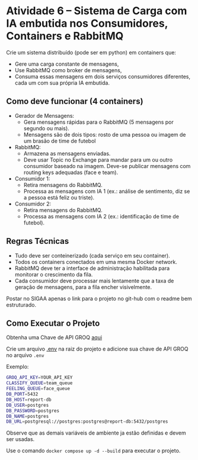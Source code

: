 # Atividade 6 – Sistema de Carga com IA embutida nos Consumidores, Containers e RabbitMQ

Crie um sistema distribuído (pode ser em python) em containers que:

- Gere uma carga constante de mensagens,
- Use RabbitMQ como broker de mensagens,
- Consuma essas mensagens em dois serviços consumidores diferentes, cada um com sua própria IA embutida.

## Como deve funcionar (4 containers)

- Gerador de Mensagens:
  - Gera mensagens rápidas para o RabbitMQ (5 mensagens por segundo ou mais).
  - Mensagens são de dois tipos: rosto de uma pessoa ou imagem de um brasão de time de futebol
- RabbitMQ:
  - Armazena as mensagens enviadas.
  - Deve usar Topic no Exchange para mandar para um ou outro consumidor baseado na imagem. Deve-se publicar mensagens com routing keys adequadas (face e team).
- Consumidor 1:
  - Retira mensagens do RabbitMQ.
  - Processa as mensagens com IA 1 (ex.: análise de sentimento, diz se a pessoa está feliz ou triste).
- Consumidor 2:
  - Retira mensagens do RabbitMQ.
  - Processa as mensagens com IA 2 (ex.: identificação de time de futebol).

## Regras Técnicas

- Tudo deve ser conteinerizado (cada serviço em seu container).
- Todos os containers conectados em uma mesma Docker network.
- RabbitMQ deve ter a interface de administração habilitada para monitorar o crescimento da fila.
- Cada consumidor deve processar mais lentamente que a taxa de geração de mensagens, para a fila encher visivelmente.

Postar no SIGAA apenas o link para o projeto no git-hub com o readme bem estruturado.

## Como Executar o Projeto

Obtenha uma Chave de API GROQ [aqui](https://console.groq.com/keys)

Crie um arquivo [.env](.env) na raiz do projeto e adicione sua chave de API GROQ no arquivo `.env`

Exemplo:

```bash
GROQ_API_KEY=YOUR_API_KEY
CLASSIFY_QUEUE=team_queue
FEELING_QUEUE=face_queue
DB_PORT=5432
DB_HOST=report-db
DB_USER=postgres
DB_PASSWORD=postgres
DB_NAME=postgres
DB_URL=postgresql://postgres:postgres@report-db:5432/postgres
```

Observe que as demais variáveis de ambiente ja estão definidas e devem ser usadas.

Use o comando `docker compose up -d --build` para executar o projeto.
